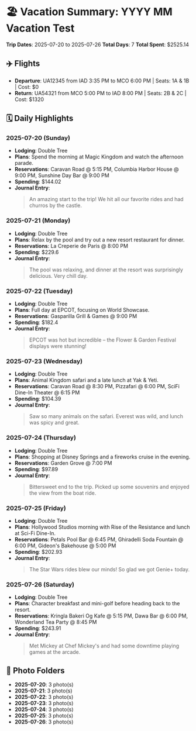 # 🏖️ Vacation Summary: YYYY MM Vacation Test

**Trip Dates**: 2025-07-20 to 2025-07-26
**Total Days**: 7
**Total Spent**: $2525.14

## ✈️ Flights
- **Departure**: UA12345 from IAD 3:35 PM to MCO 6:00 PM | Seats: 1A & 1B | Cost: $0
- **Return**: UA54321 from MCO 5:00 PM to IAD 8:00 PM | Seats: 2B & 2C | Cost: $1320

## 🗓️ Daily Highlights
### 2025-07-20 (Sunday)
- **Lodging**: Double Tree
- **Plans**: Spend the morning at Magic Kingdom and watch the afternoon parade.
- **Reservations**: Caravan Road @ 5:15 PM, Columbia Harbor House @ 9:00 PM, Sunshine Day Bar @ 9:00 PM
- **Spending**: $144.02
- **Journal Entry**:
  > An amazing start to the trip! We hit all our favorite rides and had churros by the castle.

### 2025-07-21 (Monday)
- **Lodging**: Double Tree
- **Plans**: Relax by the pool and try out a new resort restaurant for dinner.
- **Reservations**: La Creperie de Paris @ 8:00 PM
- **Spending**: $229.6
- **Journal Entry**:
  > The pool was relaxing, and dinner at the resort was surprisingly delicious. Very chill day.

### 2025-07-22 (Tuesday)
- **Lodging**: Double Tree
- **Plans**: Full day at EPCOT, focusing on World Showcase.
- **Reservations**: Gasparilla Grill & Games @ 9:00 PM
- **Spending**: $182.4
- **Journal Entry**:
  > EPCOT was hot but incredible – the Flower & Garden Festival displays were stunning!

### 2025-07-23 (Wednesday)
- **Lodging**: Double Tree
- **Plans**: Animal Kingdom safari and a late lunch at Yak & Yeti.
- **Reservations**: Caravan Road @ 8:30 PM, Pizzafari @ 6:00 PM, SciFi Dine-In Theater @ 6:15 PM
- **Spending**: $104.39
- **Journal Entry**:
  > Saw so many animals on the safari. Everest was wild, and lunch was spicy and great.

### 2025-07-24 (Thursday)
- **Lodging**: Double Tree
- **Plans**: Shopping at Disney Springs and a fireworks cruise in the evening.
- **Reservations**: Garden Grove @ 7:00 PM
- **Spending**: $97.89
- **Journal Entry**:
  > Bittersweet end to the trip. Picked up some souvenirs and enjoyed the view from the boat ride.

### 2025-07-25 (Friday)
- **Lodging**: Double Tree
- **Plans**: Hollywood Studios morning with Rise of the Resistance and lunch at Sci-Fi Dine-In.
- **Reservations**: Petals Pool Bar @ 6:45 PM, Ghiradelli Soda Fountain @ 6:00 PM, Gideon's Bakehouse @ 5:00 PM
- **Spending**: $202.93
- **Journal Entry**:
  > The Star Wars rides blew our minds! So glad we got Genie+ today.

### 2025-07-26 (Saturday)
- **Lodging**: Double Tree
- **Plans**: Character breakfast and mini-golf before heading back to the resort.
- **Reservations**: Kringla Bakeri Og Kafe @ 5:15 PM, Dawa Bar @ 6:00 PM, Wonderland Tea Party @ 8:45 PM
- **Spending**: $243.91
- **Journal Entry**:
  > Met Mickey at Chef Mickey's and had some downtime playing games at the arcade.

## 📸 Photo Folders
- **2025-07-20**: 3 photo(s)
- **2025-07-21**: 3 photo(s)
- **2025-07-22**: 3 photo(s)
- **2025-07-23**: 3 photo(s)
- **2025-07-24**: 3 photo(s)
- **2025-07-25**: 3 photo(s)
- **2025-07-26**: 3 photo(s)

